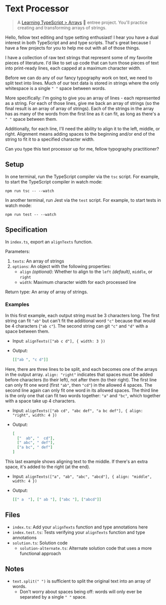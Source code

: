 # Text Processor

> A [Learning TypeScript > Arrays](https://learning-typescript.com/arrays) 🍲 entree project.
> You'll practice creating and transforming arrays of strings.

Hello, fellow text editing and type setting enthusiast!
I hear you have a dual interest in both TypeScript and and type scripts.
That's great because I have a few projects for you to help me out with all of those things.

I have a collection of raw text strings that represent some of my favorite pieces of literature.
I'd like to set up code that can turn those pieces of text into print-ready lines, each capped at a maximum character width.

Before we can do any of our fancy typography work on text, we need to split text into lines.
Much of our text data is stored in strings where the only whitespace is a single `" "` space between words.

More specifically: I'm going to give you an array of lines - each represented as a string.
For each of those lines, give me back an array of strings (so the final result is an array of array of strings).
Each of the strings in the array has as many of the words from the first line as it can fit, as long as there's a `" "` space between them.

Additionally, for each line, I'll need the ability to align it to the left, middle, or right.
Alignment means adding spaces to the beginning and/or end of the string to fit it to a specified character width.

Can you type this text processor up for me, fellow typography practitioner?

## Setup

In one terminal, run the TypeScript compiler via the `tsc` script.
For example, to start the TypeScript compiler in watch mode:

```shell
npm run tsc -- --watch
```

In another terminal, run Jest via the `test` script.
For example, to start tests in watch mode:

```shell
npm run test -- --watch
```

## Specification

In `index.ts`, export an `alignTexts` function.

Parameters:

1. `texts`: An array of strings
2. `options`: An object with the following properties:
   - `align` _(optional)_: Whether to align to the `left` _(default)_, `middle`, or `right`
   - `width`: Maximum character width for each processed line

Return type: An array of array of strings.

### Examples

In this first example, each output string must be 3 characters long.
The first string can fit `"ab"` but can't fit the additional word `"c"` because that would be 4 characters (`"ab c"`).
The second string can git `"c"` and `"d"` with a space between them.

- Input: `alignTexts(["ab c d"], { width: 3 })`
- Output:

  ```json
  [["ab ", "c d"]]
  ```

Here, there are three lines to be split, and each becomes one of the arrays in the output array.
`align: "right"` indicates that spaces must be added before characters (to their left), not after them (to their right).
The first line can only fit one word (first `"ab"`, then `"cd"`) in the allowed 4 spaces.
The second line again can only fit one word in its allowed spaces.
The third line is the only one that can fit two words together: `"a"` and `"bc"`, which together with a space take up 4 characters.

- Input: `alignTexts(["ab cd", "abc def", "a bc def"], { align: "right", width: 4 })`
- Output:

  ```json
  [
  	["  ab", "  cd"],
  	[" abc", " def"],
  	["a bc", " def"]
  ]
  ```

This last example shows aligning text to the middle.
If there's an extra space, it's added to the right (at the end).

- Input: `alignTexts(["a", "ab", "abc", "abcd"], { align: "middle", width: 4 })`
- Output:

  ```json
  [[" a  "], [" ab "], ["abc "], ["abcd"]]
  ```

## Files

- `index.ts`: Add your `alignTexts` function and type annotations here
- `index.test.ts`: Tests verifying your `alignTexts` function and type annotations
- `solution.ts`: Solution code
  - `solution-alternate.ts`: Alternate solution code that uses a more functional approach

## Notes

- `text.split(" ")` is sufficient to split the original text into an array of words.
  - Don't worry about spaces being off: words will only ever be separated by a single `" "` space.
